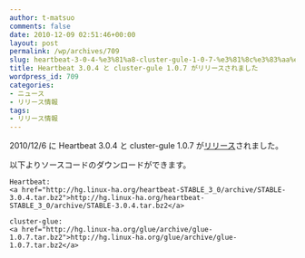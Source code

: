 ```yaml
---
author: t-matsuo
comments: false
date: 2010-12-09 02:51:46+00:00
layout: post
permalink: /wp/archives/709
slug: heartbeat-3-0-4-%e3%81%a8-cluster-gule-1-0-7-%e3%81%8c%e3%83%aa%e3%83%aa%e3%83%bc%e3%82%b9%e3%81%95%e3%82%8c%e3%81%be%e3%81%97%e3%81%9f
title: Heartbeat 3.0.4 と cluster-gule 1.0.7 がリリースされました
wordpress_id: 709
categories:
- ニュース
- リリース情報
tags:
- リリース情報
---
```


2010/12/6 に Heartbeat 3.0.4 と cluster-gule 1.0.7 が[リリース](http://www.gossamer-threads.com/lists/linuxha/dev/68703)されました。





以下よりソースコードのダウンロードができます。




    
    Heartbeat:
    <a href="http://hg.linux-ha.org/heartbeat-STABLE_3_0/archive/STABLE-3.0.4.tar.bz2">http://hg.linux-ha.org/heartbeat-STABLE_3_0/archive/STABLE-3.0.4.tar.bz2</a>
    
    cluster-glue:
    <a href="http://hg.linux-ha.org/glue/archive/glue-1.0.7.tar.bz2">http://hg.linux-ha.org/glue/archive/glue-1.0.7.tar.bz2</a>
    
    
